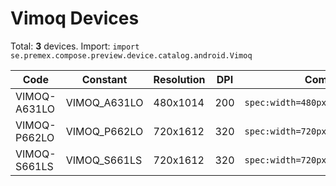 # Vimoq Devices

Total: **3** devices. Import: `import se.premex.compose.preview.device.catalog.android.Vimoq`

| Code | Constant | Resolution | DPI | Compose Spec | Preview Usage |
|------|----------|------------|-----|-------------|---------------|
| VIMOQ-A631LO | VIMOQ_A631LO | 480x1014 | 200 | `spec:width=480px,height=1014px,dpi=200` | `@Preview(device = Vimoq.VIMOQ_A631LO)` |
| VIMOQ-P662LO | VIMOQ_P662LO | 720x1612 | 320 | `spec:width=720px,height=1612px,dpi=320` | `@Preview(device = Vimoq.VIMOQ_P662LO)` |
| VIMOQ-S661LS | VIMOQ_S661LS | 720x1612 | 320 | `spec:width=720px,height=1612px,dpi=320` | `@Preview(device = Vimoq.VIMOQ_S661LS)` |

<!-- Generated automatically. Do not edit manually. -->
